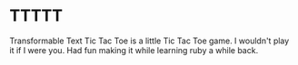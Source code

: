 TTTTT
=====

Transformable Text Tic Tac Toe is a little Tic Tac Toe game. I wouldn't play it if I were you. Had fun making it while learning ruby a while back.
